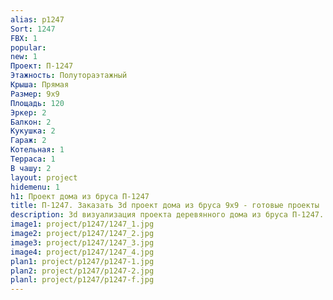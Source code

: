```yaml
---
alias: p1247
Sort: 1247
FBX: 1
popular: 
new: 1
Проект: П-1247
Этажность: Полутораэтажный
Крыша: Прямая
Размер: 9х9
Площадь: 120
Эркер: 2
Балкон: 2
Кукушка: 2
Гараж: 2
Котельная: 1
Терраса: 1
В чашу: 2
layout: project
hidemenu: 1
h1: Проект дома из бруса П-1247
title: П-1247. Заказать 3d проект дома из бруса 9х9 - готовые проекты
description: 3d визуализация проекта деревянного дома из бруса П-1247. Площадь 120 м2, размер 9х9. Вы можете внести любые изменения в проект.
image1: project/p1247/1247_1.jpg
image2: project/p1247/1247_2.jpg
image3: project/p1247/1247_3.jpg
image4: project/p1247/1247_4.jpg
plan1: project/p1247/p1247-1.jpg
plan2: project/p1247/p1247-2.jpg
planl: project/p1247/p1247-f.jpg
---
```

